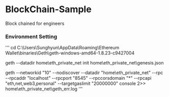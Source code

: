# BlockChain-Sample
Block chained for engineers

### Environment Setting

'''
cd C:\Users\Sunghyun\AppData\Roaming\Ethereum Wallet\binaries\Geth\geth-windows-amd64-1.8.23-c9427004

geth --datadir home\eth_private_net init home\eth_private_net\genesis.json

geth --networkid "10" --nodiscover --datadir "home\eth_private_net" --rpc --rpcaddr "localhost" --rpcport "8545" --rpccorsdomain "*" --rpcapi "eth,net,web3,personal" --targetgaslimit "20000000" console 2>> home\eth_private_net\geth_err.log
'''
